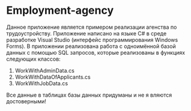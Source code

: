 # Employment-agency
Данное приложение является примером реализации агенства по трудоустройству. Приложение написано на языке C# в среде разработке 
Visual Studio (интерфейс программирования Windows Forms).
В приложении реализована работа с одноимённой базой данных с помощью SQL запросов, которые реализованы в функциях следующих классов:
1) WorkWithAdminData.cs
2) WorkWithDataOfApplicants.cs
3) WorkWithJobData.cs

Все данные в таблицах базы данных придуманы и не я вляются достоверными!

